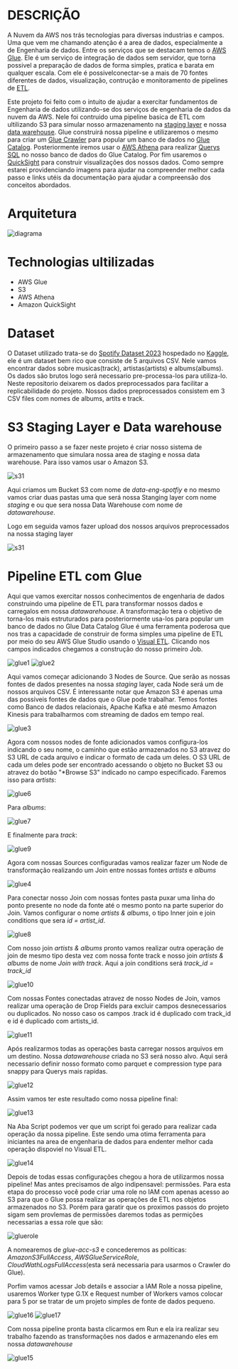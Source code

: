 # DESCRIÇÃO
A Nuvem da AWS nos trás tecnologias para diversas industrias e campos. Uma que vem me chamando atenção é a area de dados, especialmente a de Engenharia de dados. Entre os serviços que se destacam temos o [AWS Glue](https://aws.amazon.com/pt/glue/). Ele é um serviço de integração de dados sem servidor, que torna possivel a preparação de dados de forma simples, pratica e barata em qualquer escala. Com ele é possivelconectar-se a mais de 70 fontes diferentes de dados, visualização, contrução e monitoramento de pipelines de [ETL](https://aws.amazon.com/pt/what-is/etl/).

Este projeto foi feito com o intuito de ajudar a exercitar fundamentos de Engenharia de dados utilizando-se dos serviços de engenharia de dados da nuvem da AWS. Nele foi contruido uma pipeline basica de ETL com ultilizando S3 para simular nosso armazenamento na [staging layer](https://kb.ufla.br/books/termos-e-definicoes-governanca-de-dados/page/staging-area)  e nossa [data warehouse](https://aws.amazon.com/pt/what-is/data-warehouse/). Glue construirá nossa pipeline e utilizaremos o mesmo para criar um [Glue Crawler](https://docs.aws.amazon.com/pt_br/glue/latest/dg/add-crawler.html) para popular um banco de dados no [Glue Catalog](https://docs.aws.amazon.com/pt_br/glue/latest/dg/start-data-catalog.html).
Posteriormente iremos usar o [AWS Athena](https://aws.amazon.com/pt/athena/) para realizar [Querys SQL](https://aws.amazon.com/pt/what-is/sql/) no nosso banco de dados do Glue Catalog. Por fim usaremos o [QuickSight](https://aws.amazon.com/pt/quicksight/) para construir visualizações dos nossos dados.
Como sempre estarei providenciando imagens para ajudar na compreender melhor cada passo e links utéis da documentação para ajudar a compreensão dos conceitos abordados.

# Arquitetura
![diagrama](./img/diagram.png)

# Technologias ultilizadas
- AWS Glue
- S3
- AWS Athena
- Amazon QuickSight

# Dataset
O Dataset utilizado trata-se do [Spotify Dataset 2023](https://www.kaggle.com/datasets/tonygordonjr/spotify-dataset-2023) hospedado no [Kaggle](https://www.kaggle.com/), ele é um dataset bem rico que consiste de 5 arquivos CSV. Nele vamos encontrar dados sobre musicas(track), artistas(artists) e albums(albums). Os dados são brutos logo será necessario pre-processa-los para utiliza-lo. Neste repositorio deixarem os dados preprocessados para facilitar a replicabilidade do projeto. Nossos dados preprocessados consistem em 3 CSV files com nomes de albums, artits e track.

# S3 Staging Layer e Data warehouse
O primeiro passo a se fazer neste projeto é criar nosso sistema de armazenamento que simulara nossa area de staging e nossa data warehouse. Para isso vamos usar o Amazon S3.

![s31](./img/s3/s31.png)

Aqui criamos um Bucket S3 com nome de *data-eng-spotfiy* e no mesmo vamos criar duas pastas uma que será nossa Stanging layer com nome *staging* e ou que sera nossa Data Warehouse com nome de *datawarehouse*.

Logo em seguida vamos fazer upload dos nossos arquivos preprocessados na nossa staging layer

![s31](./img/s3/s32.png)

# Pipeline ETL com Glue
Aqui que vamos exercitar nossos conhecimentos de engenharia de dados construindo uma pipeline de ETL para transformar nossos dados e carregalos em nossa *datawarehouse*.
A transformação tera o objetivo de torna-los mais estruturados para posteriormente usa-los para popular um banco de dados no Glue Data Catalog
Glue é uma ferramenta poderosa que nos tras a capacidade de construir de forma simples uma pipeline de ETL por meio do seu AWS Glue Studio usando o [Visual ETL](https://docs.aws.amazon.com/glue/latest/dg/edit-nodes-chapter.html). Clicando nos campos indicados chegamos a construção do nosso primeiro Job.

![glue1](./img/glue/glue1.png) ![glue2](./img/glue/glue2.png)

Aqui vamos começar adicionando 3 Nodes de Source. Que serão as nossas fontes de dados presentes na nossa *staging* layer, cada Node será um de nossos arquivos CSV. É interessante notar que Amazon S3 é apenas uma das possiveis fontes de dados que o Glue pode trabalhar. Temos fontes como Banco de dados relacionais, Apache Kafka e até mesmo Amazon Kinesis para trabalharmos com streaming de dados em tempo real.

![glue3](./img/glue/glue3.png)

Agora com nossos nodes de fonte adicionados vamos configura-los indicando o seu nome, o caminho que estão armazenados no S3 atravez do S3 URL de cada arquivo e indicar o formato de cada um deles. O S3 URL de cada um deles pode ser encontrado acessando o objeto no Bucket S3 ou atravez do botão "*Browse S3" indicado no campo especificado.
Faremos isso para *artists*:

![glue6](./img/glue/glue6.png)

Para *albums*:

![glue7](./img/glue/glue7.png)

E finalmente para *track*:

![glue9](./img/glue/glue9.png)

Agora com nossas Sources configuradas vamos realizar fazer um Node de transformação realizando um Join entre nossas fontes *artists* e *albums*

![glue4](./img/glue/glue4.png)

Para conectar nosso Join com nossas fontes pasta puxar uma linha do ponto presente no node da fonte até o mesmo ponto na parte superior do Join.
Vamos configurar o nome *artists & albums*, o tipo Inner join e join conditions que sera *id = artist_id*.

![glue8](./img/glue/glue8.png)

Com nosso join *artists & albums* pronto vamos realizar outra operação de join de mesmo tipo desta vez com nossa fonte track e nosso join *artists & albums* de nome *Join with track*. Aqui a join conditions será *track_id = track_id*

![glue10](./img/glue/glue10.png)

Com nossas Fontes conectadas atravez de nosso Nodes de Join, vamos realizar uma operação de Drop Fields para excluir campos desnecessarios ou duplicados. No nosso caso os campos .track id é duplicado com track_id e id é duplicado com artists_id.

![glue11](./img/glue/glue11.png)

Após realizarmos todas as operações basta carregar nossos arquivos em um destino. Nossa *datawarehouse* criada no S3 será nosso alvo. Aqui será necessario definir nosso formato como parquet e compression type para snappy para Querys mais rapidas.

![glue12](./img/glue/glue12.png)

Assim vamos ter este resultado como nossa pipeline final:

![glue13](./img/glue/glue13.png)

Na Aba Script podemos ver que um script foi gerado para realizar cada operação da nossa pipeline. Este sendo uma otima ferramenta para iniciantes na area de engenharia de dados para endenter melhor cada operação dispoviel no Visual ETL.

![glue14](./img/glue/glue14.png)


Depois de todas essas configurações chegou a hora de utilizarmos nossa pipeline! Mas antes precisamos de algo indipensavel: permissões. Para esta etapa do processo você pode criar uma role no IAM com apenas acesso ao S3 para que o Glue possa realizar as operações de ETL nos objetos armazenados no S3. Porém para garatir que os proximos passos do projeto sigam sem provlemas de permissões daremos todas as permições necessarias a essa role que são:

![gluerole](./img/glue/gluerole.png)

A nomearemos de *glue-acc-s3* e concederemos as politicas: *AmazonS3FullAccess*, *AWSGlueServiceRole*, *CloudWathLogsFullAccess*(esta será necessaria para usarmos o Crawler do Glue).

Porfim vamos acessar Job details e associar a IAM Role a nossa pipeline, usaremos Worker type G.1X e Request number of Workers vamos colocar para 5 por se tratar de um projeto simples de fonte de dados pequeno.

 ![glue16](./img/glue/glue16.png) ![glue17](./img/glue/glue17.png)

Com nossa pipeline pronta basta clicarmos em Run e ela ira realizar seu trabalho fazendo as transformações nos dados e armazenando eles em nossa *datawarehouse*

![glue15](./img/glue/glue15.png)
